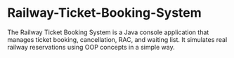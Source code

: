 # Railway-Ticket-Booking-System
The Railway Ticket Booking System is a Java console application that manages ticket booking, cancellation, RAC, and waiting list. It simulates real railway reservations using OOP concepts in a simple way.
